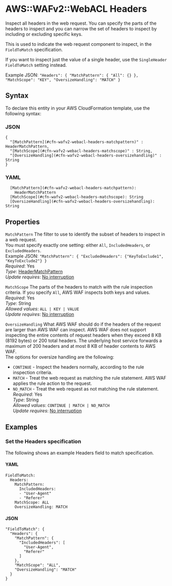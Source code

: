 # AWS::WAFv2::WebACL Headers<a name="aws-properties-wafv2-webacl-headers"></a>

Inspect all headers in the web request\. You can specify the parts of the headers to inspect and you can narrow the set of headers to inspect by including or excluding specific keys\.

This is used to indicate the web request component to inspect, in the `FieldToMatch` specification\. 

If you want to inspect just the value of a single header, use the `SingleHeader` `FieldToMatch` setting instead\.

Example JSON: `"Headers": { "MatchPattern": { "All": {} }, "MatchScope": "KEY", "OversizeHandling": "MATCH" }` 

## Syntax<a name="aws-properties-wafv2-webacl-headers-syntax"></a>

To declare this entity in your AWS CloudFormation template, use the following syntax:

### JSON<a name="aws-properties-wafv2-webacl-headers-syntax.json"></a>

```
{
  "[MatchPattern](#cfn-wafv2-webacl-headers-matchpattern)" : HeaderMatchPattern,
  "[MatchScope](#cfn-wafv2-webacl-headers-matchscope)" : String,
  "[OversizeHandling](#cfn-wafv2-webacl-headers-oversizehandling)" : String
}
```

### YAML<a name="aws-properties-wafv2-webacl-headers-syntax.yaml"></a>

```
  [MatchPattern](#cfn-wafv2-webacl-headers-matchpattern): 
    HeaderMatchPattern
  [MatchScope](#cfn-wafv2-webacl-headers-matchscope): String
  [OversizeHandling](#cfn-wafv2-webacl-headers-oversizehandling): String
```

## Properties<a name="aws-properties-wafv2-webacl-headers-properties"></a>

`MatchPattern`  <a name="cfn-wafv2-webacl-headers-matchpattern"></a>
The filter to use to identify the subset of headers to inspect in a web request\.   
You must specify exactly one setting: either `All`, `IncludedHeaders`, or `ExcludedHeaders`\.  
Example JSON: `"MatchPattern": { "ExcludedHeaders": {"KeyToExclude1", "KeyToExclude2"} }`   
*Required*: Yes  
*Type*: [HeaderMatchPattern](aws-properties-wafv2-webacl-headermatchpattern.md)  
*Update requires*: [No interruption](https://docs.aws.amazon.com/AWSCloudFormation/latest/UserGuide/using-cfn-updating-stacks-update-behaviors.html#update-no-interrupt)

`MatchScope`  <a name="cfn-wafv2-webacl-headers-matchscope"></a>
The parts of the headers to match with the rule inspection criteria\. If you specify `All`, AWS WAF inspects both keys and values\.   
*Required*: Yes  
*Type*: String  
*Allowed values*: `ALL | KEY | VALUE`  
*Update requires*: [No interruption](https://docs.aws.amazon.com/AWSCloudFormation/latest/UserGuide/using-cfn-updating-stacks-update-behaviors.html#update-no-interrupt)

`OversizeHandling`  <a name="cfn-wafv2-webacl-headers-oversizehandling"></a>
What AWS WAF should do if the headers of the request are larger than AWS WAF can inspect\. AWS WAF does not support inspecting the entire contents of request headers when they exceed 8 KB \(8192 bytes\) or 200 total headers\. The underlying host service forwards a maximum of 200 headers and at most 8 KB of header contents to AWS WAF\.   
The options for oversize handling are the following:  
+  `CONTINUE` \- Inspect the headers normally, according to the rule inspection criteria\. 
+  `MATCH` \- Treat the web request as matching the rule statement\. AWS WAF applies the rule action to the request\.
+  `NO_MATCH` \- Treat the web request as not matching the rule statement\.
*Required*: Yes  
*Type*: String  
*Allowed values*: `CONTINUE | MATCH | NO_MATCH`  
*Update requires*: [No interruption](https://docs.aws.amazon.com/AWSCloudFormation/latest/UserGuide/using-cfn-updating-stacks-update-behaviors.html#update-no-interrupt)

## Examples<a name="aws-properties-wafv2-webacl-headers--examples"></a>



### Set the Headers specification<a name="aws-properties-wafv2-webacl-headers--examples--Set_the_Headers_specification_"></a>

The following shows an example Headers field to match specification\. 

#### YAML<a name="aws-properties-wafv2-webacl-headers--examples--Set_the_Headers_specification_--yaml"></a>

```
FieldToMatch:
  Headers:
    MatchPattern:
      IncludedHeaders:
      - "User-Agent"
      - "Referer"
    MatchScope: ALL 
    OversizeHandling: MATCH
```

#### JSON<a name="aws-properties-wafv2-webacl-headers--examples--Set_the_Headers_specification_--json"></a>

```
"FieldToMatch": {
  "Headers": {
    "MatchPattern": {
      "IncludedHeaders": [
        "User-Agent",
        "Referer"
      ]
    },
    "MatchScope": "ALL",
    "OversizeHandling": "MATCH" 
  }
}
```